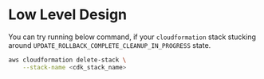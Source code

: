 # Low Level Design


You can try running below command, if your `cloudformation` stack stucking around `UPDATE_ROLLBACK_COMPLETE_CLEANUP_IN_PROGRESS` state.


```bash
aws cloudformation delete-stack \
    --stack-name <cdk_stack_name>
```